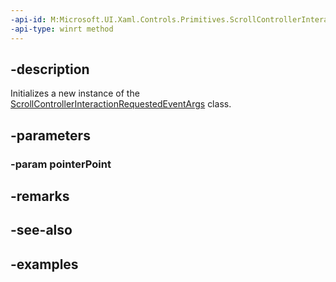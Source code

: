 ```yaml
---
-api-id: M:Microsoft.UI.Xaml.Controls.Primitives.ScrollControllerInteractionRequestedEventArgs.#ctor(Windows.UI.Input.PointerPoint)
-api-type: winrt method
---
```


## -description

Initializes a new instance of the [ScrollControllerInteractionRequestedEventArgs](scrollcontrollerinteractionrequestedeventargs.md) class.

## -parameters

### -param pointerPoint

## -remarks

## -see-also

## -examples

